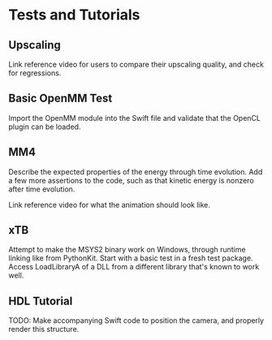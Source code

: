 # Tests and Tutorials

## Upscaling

Link reference video for users to compare their upscaling quality, and check for regressions.

## Basic OpenMM Test

Import the OpenMM module into the Swift file and validate that the OpenCL plugin can be loaded.

## MM4

Describe the expected properties of the energy through time evolution. Add a few more assertions to the code, such as that kinetic energy is nonzero after time evolution.

Link reference video for what the animation should look like.

## xTB

Attempt to make the MSYS2 binary work on Windows, through runtime linking like from PythonKit. Start with a basic test in a fresh test package. Access LoadLibraryA of a DLL from a different library that's known to work well.

## HDL Tutorial

TODO: Make accompanying Swift code to position the camera, and properly render this structure.
